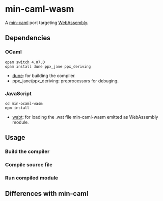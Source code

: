 # min-caml-wasm

A [min-caml](https://github.com/esumii/min-caml) port targeting [WebAssembly](https://webassembly.org).

## Dependencies

### OCaml

```
opam switch 4.07.0
opam install dune ppx_jane ppx_deriving
```

- [dune](https://dune.build/): for building the compiler.
- ppx_jane/ppx_deriving: preprocessors for debuging.

### JavaScript

```
cd min-ocaml-wasm
npm install
```

- [wabt](https://www.npmjs.com/package/wabt): for loading the .wat file min-caml-wasm emitted as WebAssembly module.

## Usage

### Build the compiler

### Compile source file

### Run compiled module


## Differences with min-caml

